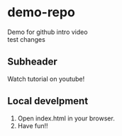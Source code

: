 # demo-repo
Demo for github intro video
<br>test changes

## Subheader
Watch tutorial on youtube!

## Local develpment
1. Open index.html in your browser.
2. Have fun!!